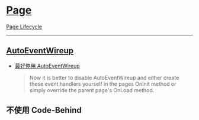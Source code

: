 # [Page](https://docs.microsoft.com/zh-tw/dotnet/api/system.web.ui.page)

[Page Lifecycle](https://docs.microsoft.com/en-us/previous-versions/ms178472(v=vs.140)?redirectedfrom=MSDN)

---

## [AutoEventWireup](https://docs.microsoft.com/zh-tw/dotnet/api/system.web.configuration.pagessection.autoeventwireup)

- [最好停用 AutoEventWireup](https://stackoverflow.com/questions/1494543/what-calls-page-load-and-how-does-it-do-it)

    > Now it is better to disable AutoEventWireup and either create these event handlers yourself in the pages OnInit method or simply override the parent page's OnLoad method.


## 不使用 Code-Behind


```html

```